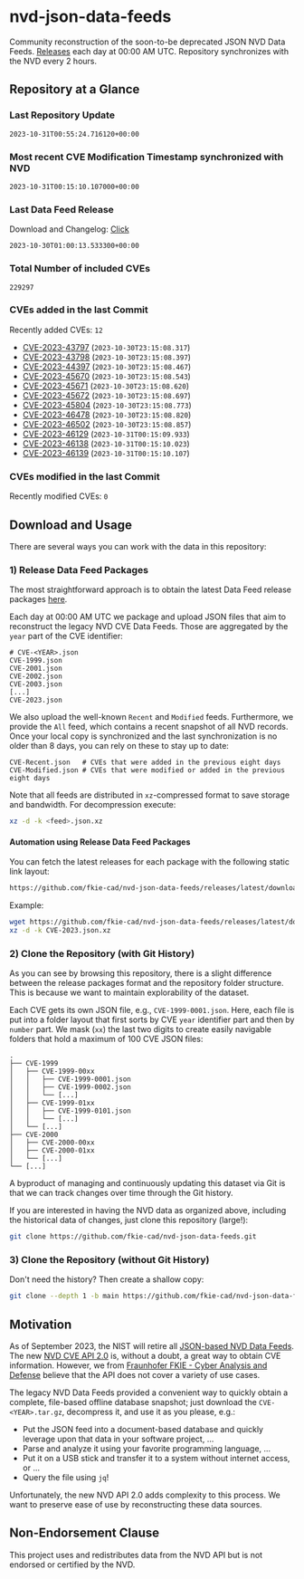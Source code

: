 # nvd-json-data-feeds

Community reconstruction of the soon-to-be deprecated JSON NVD Data Feeds. 
[Releases](https://github.com/fkie-cad/nvd-json-data-feeds/releases/latest) each day at 00:00 AM UTC.
Repository synchronizes with the NVD every 2 hours.

## Repository at a Glance

### Last Repository Update

```plain
2023-10-31T00:55:24.716120+00:00
```

### Most recent CVE Modification Timestamp synchronized with NVD

```plain
2023-10-31T00:15:10.107000+00:00
```

### Last Data Feed Release

Download and Changelog: [Click](https://github.com/fkie-cad/nvd-json-data-feeds/releases/latest)

```plain
2023-10-30T01:00:13.533300+00:00
```

### Total Number of included CVEs

```plain
229297
```

### CVEs added in the last Commit

Recently added CVEs: `12`

* [CVE-2023-43797](CVE-2023/CVE-2023-437xx/CVE-2023-43797.json) (`2023-10-30T23:15:08.317`)
* [CVE-2023-43798](CVE-2023/CVE-2023-437xx/CVE-2023-43798.json) (`2023-10-30T23:15:08.397`)
* [CVE-2023-44397](CVE-2023/CVE-2023-443xx/CVE-2023-44397.json) (`2023-10-30T23:15:08.467`)
* [CVE-2023-45670](CVE-2023/CVE-2023-456xx/CVE-2023-45670.json) (`2023-10-30T23:15:08.543`)
* [CVE-2023-45671](CVE-2023/CVE-2023-456xx/CVE-2023-45671.json) (`2023-10-30T23:15:08.620`)
* [CVE-2023-45672](CVE-2023/CVE-2023-456xx/CVE-2023-45672.json) (`2023-10-30T23:15:08.697`)
* [CVE-2023-45804](CVE-2023/CVE-2023-458xx/CVE-2023-45804.json) (`2023-10-30T23:15:08.773`)
* [CVE-2023-46478](CVE-2023/CVE-2023-464xx/CVE-2023-46478.json) (`2023-10-30T23:15:08.820`)
* [CVE-2023-46502](CVE-2023/CVE-2023-465xx/CVE-2023-46502.json) (`2023-10-30T23:15:08.857`)
* [CVE-2023-46129](CVE-2023/CVE-2023-461xx/CVE-2023-46129.json) (`2023-10-31T00:15:09.933`)
* [CVE-2023-46138](CVE-2023/CVE-2023-461xx/CVE-2023-46138.json) (`2023-10-31T00:15:10.023`)
* [CVE-2023-46139](CVE-2023/CVE-2023-461xx/CVE-2023-46139.json) (`2023-10-31T00:15:10.107`)


### CVEs modified in the last Commit

Recently modified CVEs: `0`



## Download and Usage

There are several ways you can work with the data in this repository:

### 1) Release Data Feed Packages

The most straightforward approach is to obtain the latest Data Feed release packages [here](https://github.com/fkie-cad/nvd-json-data-feeds/releases/latest).

Each day at 00:00 AM UTC we package and upload JSON files that aim to reconstruct the legacy NVD CVE Data Feeds.
Those are aggregated by the `year` part of the CVE identifier:

```
# CVE-<YEAR>.json
CVE-1999.json
CVE-2001.json
CVE-2002.json
CVE-2003.json
[...]
CVE-2023.json
```

We also upload the well-known `Recent` and `Modified` feeds.
Furthermore, we provide the `All` feed, which contains a recent snapshot of all NVD records.
Once your local copy is synchronized and the last synchronization is no older than 8 days, you can rely on these to stay up to date:

```plain
CVE-Recent.json   # CVEs that were added in the previous eight days
CVE-Modified.json # CVEs that were modified or added in the previous eight days
```

Note that all feeds are distributed in `xz`-compressed format to save storage and bandwidth.
For decompression execute:

```sh
xz -d -k <feed>.json.xz
```


#### Automation using Release Data Feed Packages

You can fetch the latest releases for each package with the following static link layout:

```sh
https://github.com/fkie-cad/nvd-json-data-feeds/releases/latest/download/CVE-<YEAR>.json.xz
```

Example:

```sh
wget https://github.com/fkie-cad/nvd-json-data-feeds/releases/latest/download/CVE-2023.json.xz
xz -d -k CVE-2023.json.xz
```

### 2) Clone the Repository (with Git History)

As you can see by browsing this repository, there is a slight difference between the release packages format and the repository folder structure.
This is because we want to maintain explorability of the dataset.

Each CVE gets its own JSON file, e.g., `CVE-1999-0001.json`.
Here, each file is put into a folder layout that first sorts by CVE `year` identifier part and then by `number` part.
We mask (`xx`) the last two digits to create easily navigable folders that hold a maximum of 100 CVE JSON files:

```plain
.
├── CVE-1999
│   ├── CVE-1999-00xx
│   │   ├── CVE-1999-0001.json
│   │   ├── CVE-1999-0002.json
│   │   └── [...]
│   ├── CVE-1999-01xx
│   │   ├── CVE-1999-0101.json
│   │   └── [...]
│   └── [...]
├── CVE-2000
│   ├── CVE-2000-00xx
│   ├── CVE-2000-01xx
│   └── [...]
└── [...]
```

A byproduct of managing and continuously updating this dataset via Git is that we can track changes over time through the Git history.

If you are interested in having the NVD data as organized above, including the historical data of changes, just clone this repository (large!):

```sh
git clone https://github.com/fkie-cad/nvd-json-data-feeds.git
```

### 3) Clone the Repository (without Git History)

Don't need the history? Then create a shallow copy:

```sh
git clone --depth 1 -b main https://github.com/fkie-cad/nvd-json-data-feeds.git
```

## Motivation

As of September 2023, the NIST will retire all [JSON-based NVD Data Feeds](https://nvd.nist.gov/vuln/data-feeds#divRetirementBanner-1).
The new [NVD CVE API 2.0](https://nvd.nist.gov/developers/vulnerabilities) is, without a doubt, a great way to obtain CVE information.
However, we from [Fraunhofer FKIE - Cyber Analysis and Defense](https://www.fkie.fraunhofer.de/en/departments/cad.html) believe that the API does not cover a variety of use cases.

The legacy NVD Data Feeds provided a convenient way to quickly obtain a complete, file-based offline database snapshot; just download the `CVE-<YEAR>.tar.gz`, decompress it, and use it as you please, e.g.:

* Put the JSON feed into a document-based database and quickly leverage upon that data in your software project, ...
* Parse and analyze it using your favorite programming language, ...
* Put it on a USB stick and transfer it to a system without internet access, or ...
* Query the file using `jq`!

Unfortunately, the new NVD API 2.0 adds complexity to this process.
We want to preserve ease of use by reconstructing these data sources.

## Non-Endorsement Clause

This project uses and redistributes data from the NVD API but is not endorsed or certified by the NVD.